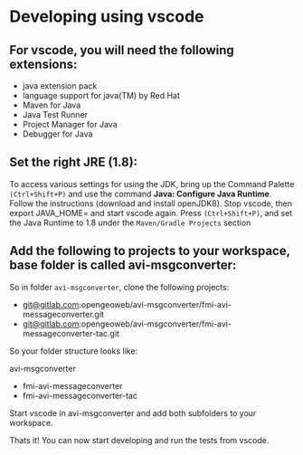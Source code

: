 # Developing using vscode

## For vscode, you will need the following extensions:

- java extension pack
- language support for java(TM) by Red Hat
- Maven for Java
- Java Test Runner
- Project Manager for Java
- Debugger for Java

## Set the right JRE (1.8):

To access various settings for using the JDK, bring up the Command Palette `(Ctrl+Shift+P)` and use the command <b>Java: Configure Java Runtime</b>. Follow the instructions (download and install openJDK8).
Stop vscode, then export JAVA_HOME=<to your jdk8u275-b01 folder> and start vscode again. Press `(Ctrl+Shift+P)`, and set the Java Runtime to 1.8 under the `Maven/Gradle Projects` section

## Add the following to projects to your workspace, base folder is called avi-msgconverter:

So in folder `avi-msgconverter`, clone the following projects:

- git@gitlab.com:opengeoweb/avi-msgconverter/fmi-avi-messageconverter.git
- git@gitlab.com:opengeoweb/avi-msgconverter/fmi-avi-messageconverter-tac.git

So your folder structure looks like:

avi-msgconverter

- fmi-avi-messageconverter
- fmi-avi-messageconverter-tac

Start vscode in avi-msgconverter and add both subfolders to your workspace.

Thats it! You can now start developing and run the tests from vscode.
